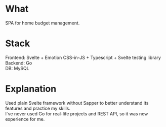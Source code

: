 # What
SPA for home budget management. <br />

# Stack
Frontend: Svelte + Emotion CSS-in-JS + Typescript + Svelte testing library <br />
Backend: Go <br />
DB: MySQL <br />

# Explanation
Used plain Svelte framework without Sapper to better understand its features and practice my skills. <br />
I`ve never used Go for real-life projects and REST API, so it was new experience for me. <br />